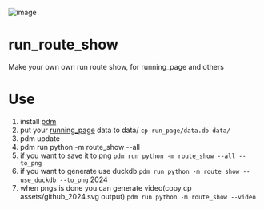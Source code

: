 ![image](https://github.com/user-attachments/assets/285e7866-80dc-4c64-aaa7-cbbd05bf09dd)

# run_route_show
Make your own own run route show, for running_page and others

# Use
1. install [pdm](https://pdm-project.org/en/latest/)
2. put your [running_page](https://github.com/yihong0618/running_page) data to data/  `cp run_page/data.db data/`
3. pdm update
4. pdm run python -m route_show --all
5. if you want to save it to png `pdm run python -m route_show --all --to_png`
6. if you want to generate use duckdb `pdm run python -m route_show --use_duckdb --to_png` 2024
7. when pngs is done you can generate video(copy  cp assets/github_2024.svg output) `pdm run python -m route_show --video` 